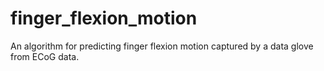 # finger_flexion_motion
An algorithm for predicting finger flexion motion captured by a data glove from ECoG data.
